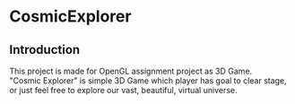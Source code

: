 # CosmicExplorer
## Introduction
This project is made for OpenGL assignment project as 3D Game.\
"Cosmic Explorer" is simple 3D Game which player has goal to clear stage, or just feel free to explore our vast, beautiful, virtual universe.